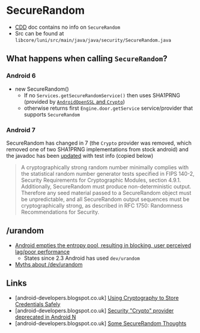 # SecureRandom

- [CDD](https://source.android.com/compatibility/7.0/android-7.0-cdd.html) doc contains no info on `SecureRandom`
- Src can be found at `libcore/luni/src/main/java/java/security/SecureRandom.java`

## What happens when calling `SecureRandom`?

### Android 6

- new SecureRandom()  
  - If no `Services.getSecureRandomService()` then uses SHA1PRNG (provided by [`AndroidOpenSSL` and `Crypto`](http://stackoverflow.com/a/40913256/236743))
  - otherwise returns first `Engine.door.getService` service/provider that supports `SecureRandom`
  
### Android 7

SecureRandom has changed in 7 (the `Crypto` provider was removed, which removed one of two SHA1PRNG implementations from stock android) and the javadoc has been [updated](https://developer.android.com/reference/java/security/SecureRandom.html) with test info (copied below)

> A cryptographically strong random number minimally complies with the statistical random number generator tests specified in FIPS 140-2, Security Requirements for Cryptographic Modules, section 4.9.1. Additionally, SecureRandom must produce non-deterministic output. Therefore any seed material passed to a SecureRandom object must be unpredictable, and all SecureRandom output sequences must be cryptographically strong, as described in RFC 1750: Randomness Recommendations for Security.

## /urandom

- [Android empties the entropy pool, resulting in blocking, user perceived lag/poor performance](https://code.google.com/p/android/issues/detail?id=42265)
  - States since 2.3 Android has used `dev/urandom`
- [Myths about /dev/urandom](http://www.2uo.de/myths-about-urandom/)

## Links

- [android-developers.blogspot.co.uk] [Using Cryptography to Store Credentials Safely](http://android-developers.blogspot.co.uk/2013/02/using-cryptography-to-store-credentials.html)
- [android-developers.blogspot.co.uk] [Security "Crypto" provider deprecated in Android N](http://android-developers.blogspot.co.uk/2016/06/security-crypto-provider-deprecated-in.html)
- [android-developers.blogspot.co.uk] [Some SecureRandom Thoughts](http://android-developers.blogspot.co.uk/2013/08/some-securerandom-thoughts.html)
